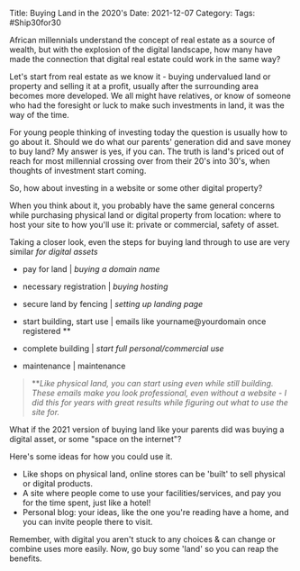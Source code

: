 Title: Buying Land in the 2020's
Date: 2021-12-07
Category: 
Tags: #Ship30for30

African millennials understand the concept of real estate as a source of wealth, but with the explosion of the digital landscape, how many have made the connection that digital real estate could work in the same way?

Let's start from real estate as we know it - buying undervalued land or property and selling it at a profit, usually after the surrounding area becomes more developed. 
We all might have relatives, or know of someone who had the foresight or luck to make such investments in land, it was the way of the time. 

For young people thinking of investing today the question is usually how to go about it. Should we do what our parents' generation did and save money to buy land? My answer is yes, if you can. The truth is land's priced out of reach for most millennial crossing over from their 20's into 30's, when thoughts of investment start coming.

So, how about investing in a website or some other digital property?

When you think about it, you probably have the same general concerns while purchasing physical land or digital property from location: where to host your site to how you'll use it: private or commercial, safety of asset.

Taking a closer look, even the steps for buying land through to use are very similar *for digital assets* 

- pay for land | *buying a domain name*

- necessary registration | *buying hosting*

- secure land by fencing | *setting up landing page*

- start building, start use | emails like yourname@yourdomain once registered **

- complete building  | *start full personal/commercial use*

- maintenance | maintenance

> ***Like physical land, you can start using even while still building. These emails make you look professional, even without a website - I did this for years with great results while figuring out what to use the site for.*

What if the 2021 version of buying land like your parents did was buying a digital asset, or some "space on the internet"?

Here's some ideas for how you could use it.

- Like shops on physical land, online stores can be 'built' to sell physical or digital products. 
- A site where people come to use your facilities/services, and pay you for the time spent, just like a hotel!
- Personal blog: your ideas, like the one you're reading have a home, and you can invite people there to visit.

Remember, with digital you aren't stuck to any choices & can change or combine uses more easily. Now, go buy some 'land' so you can reap the benefits.